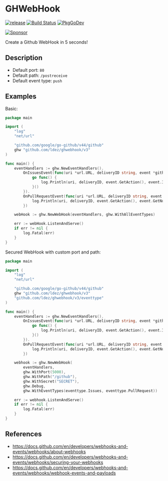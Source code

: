 # GHWebHook

[![release](https://img.shields.io/github/tag/ldez/ghwebhook.svg)](https://github.com/ldez/ghwebhook/releases)
[![Build Status](https://github.com/ldez/ghwebhook/workflows/Main/badge.svg?branch=master)](https://github.com/ldez/ghwebhook/actions)
[![PkgGoDev](https://pkg.go.dev/badge/github.com/ldez/ghwebhook)](https://pkg.go.dev/github.com/ldez/ghwebhook/v3)

[![Sponsor](https://img.shields.io/badge/Sponsor%20me-%E2%9D%A4%EF%B8%8F-pink)](https://github.com/sponsors/ldez)

Create a Github WebHook in 5 seconds!

## Description

- Default port: `80`
- Default path: `/postreceive`
- Default event type: `push`

## Examples

Basic:
```go
package main

import (
	"log"
	"net/url"

	"github.com/google/go-github/v44/github"
	ghw "github.com/ldez/ghwebhook/v3"
)

func main() {
	eventHandlers := ghw.NewEventHandlers().
		OnIssuesEvent(func(uri *url.URL, deliveryID string, event *github.IssuesEvent) {
			go func() {
				log.Println(uri, deliveryID, event.GetAction(), event.Issue)
			}()
		}).
		OnPullRequestEvent(func(uri *url.URL, deliveryID string, event *github.PullRequestEvent) {
			log.Println(uri, deliveryID, event.GetAction(), event.GetNumber(), event.PullRequest)
		})

	webHook := ghw.NewWebHook(eventHandlers, ghw.WithAllEventTypes)

	err := webHook.ListenAndServe()
	if err != nil {
		log.Fatal(err)
	}
}
```

Secured WebHook with custom port and path:

```go
package main

import (
	"log"
	"net/url"

	"github.com/google/go-github/v44/github"
	ghw "github.com/ldez/ghwebhook/v3"
	"github.com/ldez/ghwebhook/v3/eventtype"
)

func main() {
	eventHandlers := ghw.NewEventHandlers().
		OnIssuesEvent(func(uri *url.URL, deliveryID string, event *github.IssuesEvent) {
			go func() {
				log.Println(uri, deliveryID, event.GetAction(), event.Issue)
			}()
		}).
		OnPullRequestEvent(func(uri *url.URL, deliveryID string, event *github.PullRequestEvent) {
			log.Println(uri, deliveryID, event.GetAction(), event.GetNumber(), event.PullRequest)
		})

	webhook := ghw.NewWebHook(
		eventHandlers,
		ghw.WithPort(5000),
		ghw.WithPath("/github"),
		ghw.WithSecret("SECRET"),
		ghw.Debug,
		ghw.WithEventTypes(eventtype.Issues, eventtype.PullRequest))

	err := webhook.ListenAndServe()
	if err != nil {
		log.Fatal(err)
	}
}
```

## References

- https://docs.github.com/en/developers/webhooks-and-events/webhooks/about-webhooks
- https://docs.github.com/en/developers/webhooks-and-events/webhooks/securing-your-webhooks
- https://docs.github.com/en/developers/webhooks-and-events/webhooks/webhook-events-and-payloads
